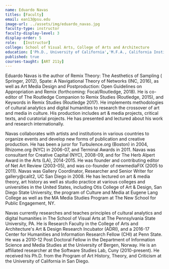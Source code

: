 ```yaml
---
name: Eduardo Navas
titles: [Faculty]
email: ean13@psu.edu
image-url: ../assets/img/eduardo_navas.jpg
faculty-type: instructor
faculty-display-level: 3
display-order: 5
role: 	[Instructor]
college: School of Visual Arts, College of Arts and Architecture	
education: ['Ph.D., University of California','M.F.A., California Institute of the Arts','B.F.A., Otis College of Art and Design']
published: true
courses-taught: [ART 211y]
---
```

Eduardo Navas is the author of Remix Theory: The Aesthetics of Sampling ( Springer, 2012), Spate: A Navigational Theory of Networks (INC, 2016), as well as Art Media Design and Postproduction: Open Guidelines on Appropriation and Remix (forthcoming: Focal/Routledge, 2018). He is co-editor of The Routledge Companion to Remix Studies (Routledge, 2015), and Keywords in Remix Studies (Routledge 2017). He implements methodologies of cultural analytics and digital humanities to research the crossover of art and media in culture. His production includes art & media projects, critical texts, and curatorial projects. He has presented and lectured about his work and research internationally.

Navas collaborates with artists and institutions in various countries to organize events and develop new forms of publication and creative production. He has been a juror for Turbulence.org (Boston) in 2004, Rhizome.org (NYC) in 2006-07, and Terminal Awards in 2011. Navas was consultant for Creative Capital (NYC), 2008-09, and for The Herb Alpert Award in the Arts (LA), 2014-2015. He was founder and contributing editor of Net Art Review (2003-05), and was co-founder of newmediaFIX (2005 to 2011). Navas was Gallery Coordinator, Researcher and Senior Writer for gallery@calit2, UC San Diego in 2008. He has lectured on art & media theory, art history as well as studio practice at various colleges and universities in the United States, including Otis College of Art & Design, San Diego State University, the program of Culture and Media at Eugene Lang College as well as the MA Media Studies Program at The New School for Public Engagement, NY.

Navas currently researches and teaches principles of cultural analytics and digital humanities in The School of Visual Arts at The Pennsylvania State University, PA. He is Research Faculty in the College of Arts and Architecture's Art & Design Research Incubator (ADRI), and a 2016-17 Center for Humanities and Information Research Fellow (CHI) at Penn State. He was a 2010-12 Post Doctoral Fellow in the Department of Information Science and Media Studies at the University of Bergen, Norway. He is an affiliated researcher at the Software Studies Lab, Cuny (2010-present). He received his Ph.D. from the Program of Art History, Theory, and Criticism at the University of California in San Diego.